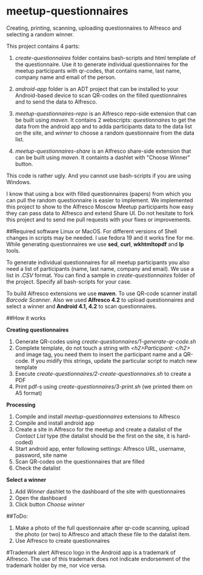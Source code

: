 meetup-questionnaires
=====================

Creating, printing, scanning, uploading questionnaires to Alfresco and selecting a random winner. 

This project contains 4 parts:

1. *create-questionnaires* folder contains bash-scripts and html template of the questionnaire. Use it to generate individual questionnaires for the meetup participants with qr-codes, that contains name, last name, company name and email of the person.

2. *android-app* folder is an ADT project that can be installed to your Android-based device to scan QR-codes on the filled questionnaires and to send the data to Alfresco.

3.  *meetup-questionnaires-repo* is an Alfresco repo-side extension that can be built using *maven*. It contains 2 webscripts: *questionnaires* to get the data from the android app and to adda participants data to the data list on the site, and *winner* to choose a random questionnaire from the data list.

4. *meetup-questionnaires-share* is an Alfresco share-side extension that can be built using *maven*. It containts a dashlet with "Choose Winner" button.

This code is rather ugly. And you cannot use bash-scripts if you are using Windows.

I know that using a box with filled questionnaires (papers) from which you can pull the random questionnaire is easier to implement. We implemented this project to show to the Alfresco Moscow Meetup participants how easy they can pass data to Alfresco and extend Share UI. Do not hesitate to fork this project and to send me pull requests with your fixes or improvements.

##Required software
Linux or MacOS. For different versions of Shell changes in scripts may be needed. I use fedora 19 and it works fine for me.
While generating questionnaires we use **sed**, **curl**, **wkhtmltopdf** and **lp** tools.

To generate individual questionnaires for all meetup participants you also need a list of participants (name, last name, company and email). We use a list in *.CSV* format. You can find a sample in *create-questionnaires* folder of the project. Specify all bash-scripts for your case.

To build Alfresco extensions we use **maven**. To use QR-code scanner install *Barcode Scanner*. Also we used **Alfresco 4.2** to upload questionnaires and select a winner and **Android 4.1, 4.2** to scan questionnaires.

##How it works

**Creating questionnaires**

1. Generate QR-codes using *create-questionnaires/1-generate-qr-code.sh*
2. Complete template, do not touch a string with *\<h2\>Participant: \</h2\>* and image tag, you need them to insert the participant name and a QR-code. If you midify this strings, update the particular script to match new template
3. Execute *create-questionnaires/2-create-questionnaires.sh* to create a PDF
4. Print pdf-s using *create-questionnaires/3-print.sh* (we printed them on A5 format)

**Processing**

1. Compile and install *meetup-questionnaires* extensions to Alfresco
2. Compile and install android app
3. Create a site in Alfresco for the meetup and create a datalist of the *Contact List* type (the datalist should be the first on the site, it is hard-coded)
4. Start android app, enter following settings: Alfresco URL, username, password, site name
5. Scan QR-codes on the questionnaires that are filled
6. Check the datalist

**Select a winner**

1. Add *Winner* dashlet to the dashboard of the site with questionnaires
2. Open the dashboard
3. Click button *Choose winner*

##ToDo:

1. Make a photo of the full questionnaire after qr-code scanning, upload the photo (or two) to Alfresco and attach these file to the datalist item.
2. Use Alfresco to create questionnaires


#Trademark alert
Alfresco logo in the Android app is a trademark of Alfresco.
The use of this trademark does not indicate endorsement of the trademark holder by me, nor vice versa.
